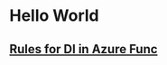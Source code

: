 # Hello World
## [Rules for DI in Azure Func](https://docs.microsoft.com/en-us/azure/azure-functions/functions-dotnet-dependency-injection)

